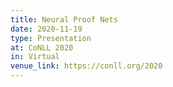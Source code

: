 ```yaml
---
title: Neural Proof Nets
date: 2020-11-19
type: Presentation
at: CoNLL 2020
in: Virtual
venue_link: https://conll.org/2020
---
```

